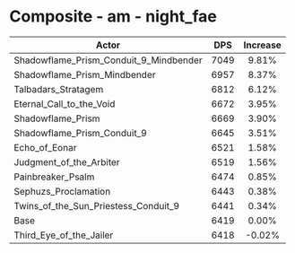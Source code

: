 # Composite - am - night_fae
| Actor | DPS | Increase |
|---|:---:|:---:|
|Shadowflame_Prism_Conduit_9_Mindbender|7049|9.81%|
|Shadowflame_Prism_Mindbender|6957|8.37%|
|Talbadars_Stratagem|6812|6.12%|
|Eternal_Call_to_the_Void|6672|3.95%|
|Shadowflame_Prism|6669|3.90%|
|Shadowflame_Prism_Conduit_9|6645|3.51%|
|Echo_of_Eonar|6521|1.58%|
|Judgment_of_the_Arbiter|6519|1.56%|
|Painbreaker_Psalm|6474|0.85%|
|Sephuzs_Proclamation|6443|0.38%|
|Twins_of_the_Sun_Priestess_Conduit_9|6441|0.34%|
|Base|6419|0.00%|
|Third_Eye_of_the_Jailer|6418|-0.02%|
